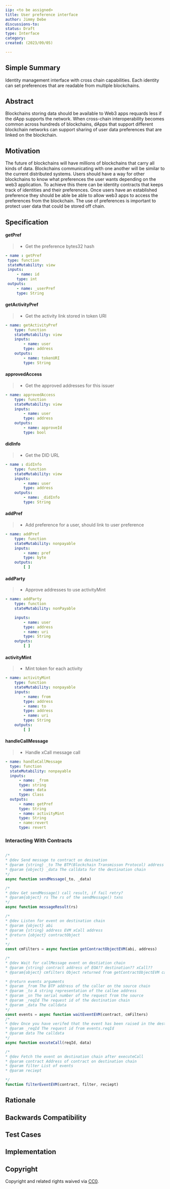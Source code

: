```yaml
---
iip: <to be assigned>
title: User preference interface
author: Jimmy Debe
discussions-to: 
status: Draft
type: Interface
category:
created: (2023/09/05)

---
```


<!--You can leave these HTML comments in your merged IIP and delete the visible duplicate text guides, they will not appear and may be helpful to refer to if you edit it again. This is the suggested template for new IIPs. Note that an IIP number will be assigned by an editor. When opening a pull request to submit your IIP, please use an abbreviated title in the filename, `iip-draft_title_abbrev.md`. The title should be 44 characters or less.-->


## Simple Summary
Identity management interface with cross chain capabilities. Each identity can set preferences that are readable from multiple blockchains.

## Abstract
Blockchains storing data should be available to Web3 apps requards less if the dApp supports the network. When cross-chain interoperability becomes common across hundreds of blockchains, dApps that support different blockchain networks can support sharing of user data preferences that are linked on the blockchain.

## Motivation
The future of blockchains will have millions of blockchains that carry all kinds of data. Blockchains communicating with one another will be similar to the current distributed systems. Users should have a way for other blockchains to know what preferences the user wants depending on the web3 application. To achieve this there can be identity contracts that keeps track of identities and their preferences. Once users have an established preference they should be able be able to allow web3 apps to access the preferences from the blockchain. The use of preferences is important to protect user data that could be stored off chain.

## Specification

#### getPref
> - Get the preference bytes32 hash
   ```yaml
- name : getPref
	type: function
	stateMutability: view
	inputs:
		- name: id
		type: int
	outputs:
		- name: _userPref
		type: String

   ```

#### getActivityPref
> - Get the activity link stored in token URI
```yaml
- name: getActivityPref
	type: function
	stateMutability: view
	inputs: 
		- name: user
		type: address
	outputs:
		- name: tokenURI
		type: String

```

#### approvedAccess
> - Get the approved addresses for this issuer
```yaml
- name: approvedAccess
	type: function
	stateMutability: view
	inputs:
		- name: user
		type: address
	outputs:
		- name: approveId
		type: bool

```

#### didInfo
> - Get the DID URL
```yaml
- name : didInfo
	type: function
	stateMutability: view
	inputs:
		- name: user
		type: address
	outputs:
		- name: _didInfo
		type: String

```

#### addPref
> - Add preference for a user, should link to user preference
```yaml
- name: addPref
	type: function
	stateMutability: nonpayable
	inputs:
		- name: pref
		type: byte
	outputs:
		[ ]

```

#### addParty
> - Approve addresses to use activityMint

```yaml
- name: addParty
	type: function
	stateMutability: nonPayable

	inputs:
		- name: user
		type: address
		- name: uri
		type: String
	outputs:
		[ ]

```

#### activityMint
> - Mint token for each activity
```yaml
- name: activityMint
	type: function
	stateMutability: nonpayable
	inputs:
		- name: from
		type: address
		- name: to
		type: address
		- name: uri
		type: String
	outputs:
		[ ]

```

#### handleCallMessage
> - Handle xCall message call
  ```yaml
- name: handleCallMessage
	type: function
	stateMutability: nonpayable
	inputs:
		- name: _from
		type: string
		- name: data
		type: Class 
	outputs:
		- name: getPref
		type: String
		- name: activityMint
		type: String
		- name:revert
		type: revert

   ```

### Interacting With Contracts

```js

/* 
* @dev Send message to contract on desination
* @param {string} _to The BTP(Blockchain Transmisson Protocol) address of the callee on the destination chain
* @param {object} _data The calldata for the destination chain
*/
async function sendMessage(_to, _data)

/*
* @dev Get sendMessage() call result, if fail retry?
* @param{object} rs The rs of the sendMessage() txns 
*/
async function messageResult(rs)

/*
* @dev Listen for event on destination chain
* @param {object} abi
* @param {string} address EVM xCall address 
* @return {object} contractObject
* 
*/
const cmFilters = async function getContractObjectEVM(abi, address)

/*
* @dev Wait for callMessage event on destiation chain
* @param {string} contract address of EOA?? destination?? xCall??
* @param{object} cmfilters Object returned from getContractObjectEVM callMessageFilters

* @return events arguments
* @param _from The BTP address of the caller on the source chain
* @param _to A string representation of the callee address
* @param _sn The serial number of the request from the source
* @param _reqId The request id of the destination chain
* @param _data The calldata
*/
const events = async function waitEventEVM(contract, cmFilters)
/*
* @dev Once you have verifed that the event has been raised in the destniation chain, call the handleCallMessage. This is done by calling excuteCall
* @param _reqId The request id from events.reqId
* @param data The calldata
*/
async function excuteCall(reqId, data)

/*
* @dev Fetch the event on destination chain after executeCall
* @param contract Address of contract on destination chain
* @param filter List of events
* @param reciept 

*/
function filterEventEVM(contract, filter, reciept)


```

## Rationale
<!--The rationale fleshes out the specification by describing what motivated the design and why particular design decisions were made. It should describe alternate designs that were considered and related work, e.g. how the feature is supported in other languages. The rationale may also provide evidence of consensus within the community, and should discuss important objections or concerns raised during discussion.-->


## Backwards Compatibility
<!--All IIPs that introduce backwards incompatibilities must include a section describing these incompatibilities and their severity. The IIP must explain how the author proposes to deal with these incompatibilities. IIP submissions without a sufficient backwards compatibility treatise may be rejected outright.-->

## Test Cases
<!--Test cases for an implementation are mandatory for IIPs that are affecting consensus changes. Other IIPs can choose to include links to test cases if applicable.-->


## Implementation
<!--The implementations must be completed before any IIP is given status "Final", but it need not be completed before the IIP is accepted. While there is merit to the approach of reaching consensus on the specification and rationale before writing code, the principle of "rough consensus and running code" is still useful when it comes to resolving many discussions of API details.-->


## Copyright
Copyright and related rights waived via [CC0](https://creativecommons.org/publicdomain/zero/1.0/).
